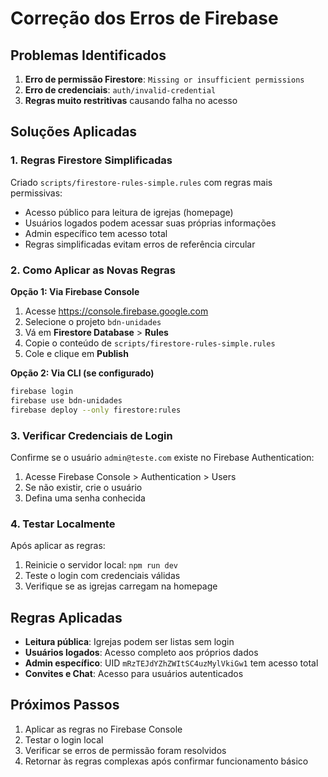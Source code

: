 # Correção dos Erros de Firebase

## Problemas Identificados

1. **Erro de permissão Firestore**: `Missing or insufficient permissions`
2. **Erro de credenciais**: `auth/invalid-credential`
3. **Regras muito restritivas** causando falha no acesso

## Soluções Aplicadas

### 1. Regras Firestore Simplificadas

Criado `scripts/firestore-rules-simple.rules` com regras mais permissivas:
- Acesso público para leitura de igrejas (homepage)
- Usuários logados podem acessar suas próprias informações
- Admin específico tem acesso total
- Regras simplificadas evitam erros de referência circular

### 2. Como Aplicar as Novas Regras

**Opção 1: Via Firebase Console**
1. Acesse https://console.firebase.google.com
2. Selecione o projeto `bdn-unidades`
3. Vá em **Firestore Database** > **Rules**
4. Copie o conteúdo de `scripts/firestore-rules-simple.rules`
5. Cole e clique em **Publish**

**Opção 2: Via CLI (se configurado)**
```bash
firebase login
firebase use bdn-unidades
firebase deploy --only firestore:rules
```

### 3. Verificar Credenciais de Login

Confirme se o usuário `admin@teste.com` existe no Firebase Authentication:
1. Acesse Firebase Console > Authentication > Users
2. Se não existir, crie o usuário
3. Defina uma senha conhecida

### 4. Testar Localmente

Após aplicar as regras:
1. Reinicie o servidor local: `npm run dev`
2. Teste o login com credenciais válidas
3. Verifique se as igrejas carregam na homepage

## Regras Aplicadas

- **Leitura pública**: Igrejas podem ser listas sem login
- **Usuários logados**: Acesso completo aos próprios dados
- **Admin específico**: UID `mRzTEJdYZhZWItSC4uzMylVkiGw1` tem acesso total
- **Convites e Chat**: Acesso para usuários autenticados

## Próximos Passos

1. Aplicar as regras no Firebase Console
2. Testar o login local
3. Verificar se erros de permissão foram resolvidos
4. Retornar às regras complexas após confirmar funcionamento básico
